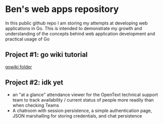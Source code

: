 # Ben's web apps repository
In this public github repo I am storing my attempts at developing web applications in Go. This is intended to demonstrate my growth and understanding of the concepts behind web application development and practical usage of Go

## Project \#1: go wiki tutorial
[gowiki folder](gowiki)

## Project \#2: idk yet
* an "at a glance" attendance viewer for the OpenText technical support team to track availability / current status of people more readily than when checking Teams
* A chatroom with session persistence, a simple authentication page, JSON marshalling for storing credentials, and chat persistence

